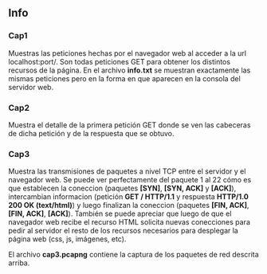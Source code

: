 ## Info

### Cap1
Muestras las peticiones hechas por el navegador web al acceder a la url localhost:port/. Son todas peticiones GET para obtener los distintos recursos de la página. En el archivo __info.txt__ se muestran exactamente las mismas peticiones pero en la forma en que aparecen en la consola del servidor web.

### Cap2
Muestra el detalle de la primera petición GET donde se ven las cabeceras de dicha petición y de la respuesta que se obtuvo.

### Cap3
Muestra las transmisiones de paquetes a nivel TCP entre el servidor y el navegador web. Se puede ver perfectamente del paquete 1 al 22 cómo es que establecen la coneccion (paquetes __[SYN]__, __[SYN, ACK]__ y __[ACK]__), intercambian informacion (petición __GET / HTTP/1.1__ y respuesta __HTTP/1.0 200 OK (text/html)__) y luego finalizan la coneccion (paquetes __[FIN, ACK]__, __[FIN, ACK]__, __[ACK]__). También se puede apreciar que luego de que el navegador web recibe el recurso HTML solicita nuevas conecciones para pedir al servidor el resto de los recursos necesarios para desplegar la página web (css, js, imágenes, etc).

El archivo __cap3.pcapng__ contiene la captura de los paquetes de red descrita arriba.
